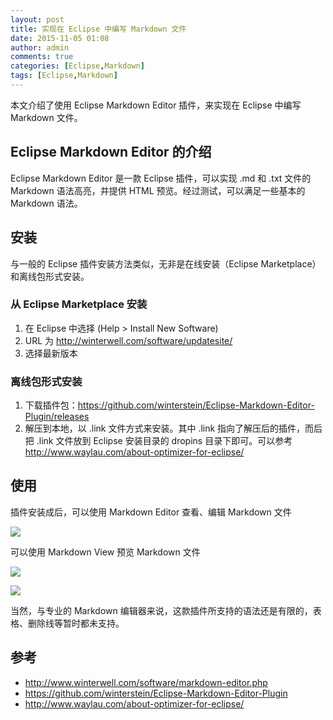 ```yaml
---
layout: post
title: 实现在 Eclipse 中编写 Markdown 文件 
date: 2015-11-05 01:08
author: admin
comments: true
categories: [Eclipse,Markdown]
tags: [Eclipse,Markdown]
---
```


本文介绍了使用 Eclipse Markdown Editor 插件，来实现在 Eclipse 中编写 Markdown 文件。

<!-- more -->

## Eclipse Markdown Editor 的介绍

Eclipse Markdown Editor 是一款 Eclipse 插件，可以实现 .md 和 .txt 文件的 Markdown 语法高亮，并提供 HTML 预览。经过测试，可以满足一些基本的 Markdown 语法。

## 安装

与一般的 Eclipse 插件安装方法类似，无非是在线安装（Eclipse Marketplace）和离线包形式安装。

### 从 Eclipse Marketplace 安装

1. 在 Eclipse 中选择 (Help > Install New Software)
2. URL 为 http://winterwell.com/software/updatesite/
3. 选择最新版本

### 离线包形式安装

1. 下载插件包：<https://github.com/winterstein/Eclipse-Markdown-Editor-Plugin/releases>
2. 解压到本地，以 .link 文件方式来安装。其中 .link 指向了解压后的插件，而后把 .link 文件放到 Eclipse 安装目录的 dropins 目录下即可。可以参考<http://www.waylau.com/about-optimizer-for-eclipse/>

## 使用

插件安装成后，可以使用  Markdown Editor 查看、编辑 Markdown 文件

![](http://99btgc01.info/uploads/2015/11/002.jpg)

可以使用  Markdown View 预览 Markdown 文件

![](http://99btgc01.info/uploads/2015/11/001.jpg)

![](http://99btgc01.info/uploads/2015/11/003.jpg)

当然，与专业的 Markdown 编辑器来说，这款插件所支持的语法还是有限的，表格、删除线等暂时都未支持。

## 参考

* <http://www.winterwell.com/software/markdown-editor.php>
* <https://github.com/winterstein/Eclipse-Markdown-Editor-Plugin>
* <http://www.waylau.com/about-optimizer-for-eclipse/>